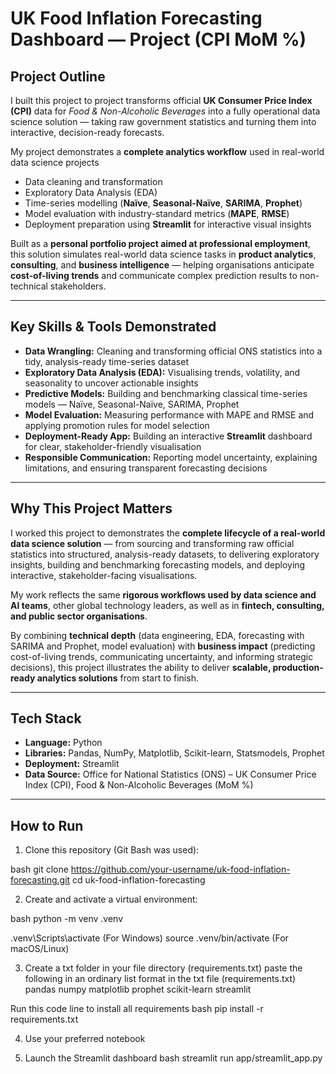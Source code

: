 # UK Food Inflation Forecasting Dashboard — Project (CPI MoM %)

## Project Outline

I built this project to project transforms official **UK Consumer Price Index (CPI)** data for *Food & Non-Alcoholic Beverages* into a fully operational data science solution — taking raw government statistics and turning them into interactive, decision-ready forecasts.

My project demonstrates a **complete analytics workflow** used in real-world data science projects

-  Data cleaning and transformation  
-  Exploratory Data Analysis (EDA)  
-  Time-series modelling (**Naïve**, **Seasonal-Naïve**, **SARIMA**, **Prophet**)  
-  Model evaluation with industry-standard metrics (**MAPE**, **RMSE**)  
-  Deployment preparation using **Streamlit** for interactive visual insights  

Built as a **personal portfolio project aimed at professional employment**, this solution simulates real-world data science tasks in **product analytics**, **consulting**, and **business intelligence** — helping organisations anticipate **cost-of-living trends** and communicate complex prediction results to non-technical stakeholders.

---

##  Key Skills & Tools Demonstrated

- **Data Wrangling:** Cleaning and transforming official ONS statistics into a tidy, analysis-ready time-series dataset  
- **Exploratory Data Analysis (EDA):** Visualising trends, volatility, and seasonality to uncover actionable insights  
- **Predictive Models:** Building and benchmarking classical time-series models — Naïve, Seasonal-Naïve, SARIMA, Prophet  
- **Model Evaluation:** Measuring performance with MAPE and RMSE and applying promotion rules for model selection  
- **Deployment-Ready App:** Building an interactive **Streamlit** dashboard for clear, stakeholder-friendly visualisation  
- **Responsible Communication:** Reporting model uncertainty, explaining limitations, and ensuring transparent forecasting decisions

---

##  Why This Project Matters

I worked this project to demonstrates the **complete lifecycle of a real-world data science solution** — from sourcing and transforming raw official statistics into structured, analysis-ready datasets, to delivering exploratory insights, building and benchmarking forecasting models, and deploying interactive, stakeholder-facing visualisations.

My work reflects the same **rigorous workflows used by data science and AI teams**, other global technology leaders, as well as in **fintech, consulting, and public sector organisations**.

By combining **technical depth** (data engineering, EDA, forecasting with SARIMA and Prophet, model evaluation) with **business impact** (predicting cost-of-living trends, communicating uncertainty, and informing strategic decisions), this project illustrates the ability to deliver **scalable, production-ready analytics solutions** from start to finish.

---

##  Tech Stack

- **Language:** Python  
- **Libraries:** Pandas, NumPy, Matplotlib, Scikit-learn, Statsmodels, Prophet  
- **Deployment:** Streamlit
- **Data Source:** Office for National Statistics (ONS) – UK Consumer Price Index (CPI), Food & Non-Alcoholic Beverages (MoM %)

---

## How to Run

1. Clone this repository (Git Bash was used):

bash
git clone https://github.com/your-username/uk-food-inflation-forecasting.git
cd uk-food-inflation-forecasting


2. Create and activate a virtual environment:

bash
python -m venv .venv

.venv\Scripts\activate (For Windows)
source .venv/bin/activate (For macOS/Linux)


3. Create a txt folder in your file directory (requirements.txt)
paste the following in an ordinary list format in the txt file (requirements.txt)
pandas
numpy
matplotlib
prophet
scikit-learn
streamlit

Run this code line to install all requirements
bash
pip install -r requirements.txt


4. Use your preferred notebook

   
5. Launch the Streamlit dashboard
bash
streamlit run app/streamlit_app.py
